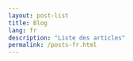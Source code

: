 ```yaml
---
layout: post-list
title: Blog
lang: fr
description: "Liste des articles"
permalink: /posts-fr.html
---
```

